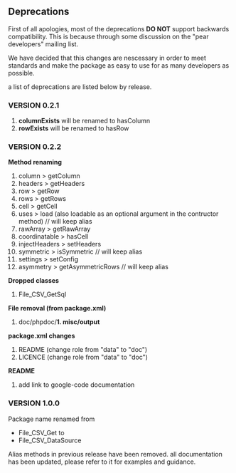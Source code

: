## Deprecations ##


First of all apologies, most of the deprecations **DO NOT**
support backwards compatibility. This is because through
some discussion on the "pear developers" mailing list.

We have decided that this changes are nescessary in order
to meet standards and make the package as easy to use for
as many developers as possible.

a list of deprecations are listed below by release.






### VERSION 0.2.1 ###

  1. **columnExists** will be renamed to hasColumn
  1. **rowExists** will be renamed to hasRow

### VERSION 0.2.2 ###

**Method renaming**

  1. column > getColumn
  1. headers > getHeaders
  1. row > getRow
  1. rows > getRows
  1. cell > getCell
  1. uses > load (also loadable as an optional argument in the contructor method) // will keep alias
  1. rawArray > getRawArray
  1. coordinatable > hasCell
  1. injectHeaders > setHeaders
  1. symmetric > isSymmetric // will keep alias
  1. settings > setConfig
  1. asymmetry > getAsymmetricRows // will keep alias

**Dropped classes**
  1. File\_CSV\_GetSql

**File removal (from package.xml)**
  1. doc/phpdoc/**1. misc/output**

**package.xml changes**
  1. README (change role from "data" to "doc")
  1. LICENCE (change role from "data" to "doc")

**README**
  1. add link to google-code documentation


### VERSION 1.0.0 ###

Package name renamed from
  * File\_CSV\_Get
to
  * File\_CSV\_DataSource

Alias methods in previous release have been removed.
all documentation has been updated, please refer to
it for examples and guidance.